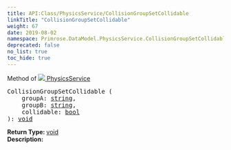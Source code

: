 ```yaml
---
title: API:Class/PhysicsService/CollisionGroupSetCollidable
linkTitle: "CollisionGroupSetCollidable"
weight: 67
date: 2019-08-02
namespace: Primrose.DataModel.PhysicsService.CollisionGroupSetCollidable
deprecated: false
no_list: true
toc_hide: true
---
```

Method of <a href="/docs/api-reference/Class/PhysicsService"><img src="/icons/silk/default.png"/>&nbsp;PhysicsService</a>
<pre class="method-declaration">
CollisionGroupSetCollidable (
    groupA: <a class="type" href="/docs/api-reference/System/string">string</a>,
    groupB: <a class="type" href="/docs/api-reference/System/string">string</a>,
    collidable: <a class="type" href="/docs/api-reference/System/Primitives#boolean">bool</a>
): <a class="type" href="/docs/api-reference/System/void">void</a></pre>
<b>Return Type: </b>
<a class="type" href="/docs/api-reference/System/void">void</a>
<br/>
<b>Description: </b>